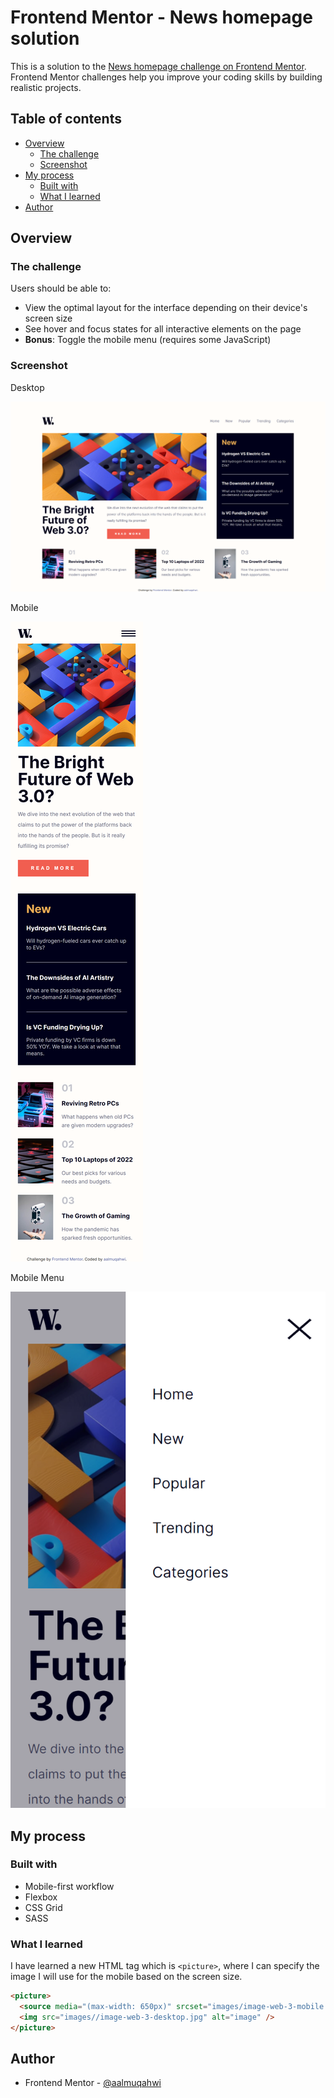 # Frontend Mentor - News homepage solution

This is a solution to the [News homepage challenge on Frontend Mentor](https://www.frontendmentor.io/challenges/news-homepage-H6SWTa1MFl). Frontend Mentor challenges help you improve your coding skills by building realistic projects.

## Table of contents

- [Overview](#overview)
  - [The challenge](#the-challenge)
  - [Screenshot](#screenshot)
- [My process](#my-process)
  - [Built with](#built-with)
  - [What I learned](#what-i-learned)
- [Author](#author)

## Overview

### The challenge

Users should be able to:

- View the optimal layout for the interface depending on their device's screen size
- See hover and focus states for all interactive elements on the page
- **Bonus**: Toggle the mobile menu (requires some JavaScript)

### Screenshot

Desktop

![](/images/fm_news_hompage_desktop.png)

Mobile

![](/images/fm_news_hompage_mobile.png)

Mobile Menu

![](/images/fm_news_hompage_mobile_menu.png)

## My process

### Built with

- Mobile-first workflow
- Flexbox
- CSS Grid
- SASS

### What I learned

I have learned a new HTML tag which is `<picture>`, where I can specify the image I will use for the mobile based on the screen size.

```html
<picture>
  <source media="(max-width: 650px)" srcset="images/image-web-3-mobile.jpg" />
  <img src="images//image-web-3-desktop.jpg" alt="image" />
</picture>
```

## Author

- Frontend Mentor - [@aalmuqahwi](https://www.frontendmentor.io/profile/aalmuqahwi)
